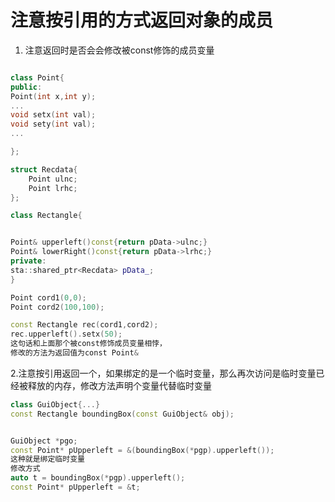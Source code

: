 # 注意按引用的方式返回对象的成员
1. 注意返回时是否会会修改被const修饰的成员变量

```cpp

class Point{
public:
Point(int x,int y);
...
void setx(int val);
void sety(int val);
...

};

struct Recdata{
    Point ulnc;
    Point lrhc;
};

class Rectangle{


Point& upperleft()const{return pData->ulnc;}
Point& lowerRight()const{return pData->lrhc;}
private:
sta::shared_ptr<Recdata> pData_;
}

Point cord1(0,0);
Point cord2(100,100);

const Rectangle rec(cord1,cord2);
rec.upperleft().setx(50);
这句话和上面那个被const修饰成员变量相悖，
修改的方法为返回值为const Point&

```

2.注意按引用返回一个，如果绑定的是一个临时变量，那么再次访问是临时变量已经被释放的内存，修改方法声明个变量代替临时变量

```cpp
class GuiObject{...}
const Rectangle boundingBox(const GuiObject& obj);


GuiObject *pgo;
const Point* pUpperleft = &(boundingBox(*pgp).upperleft());
这种就是绑定临时变量
修改方式
auto t = boundingBox(*pgp).upperleft();
const Point* pUpperleft = &t;

```